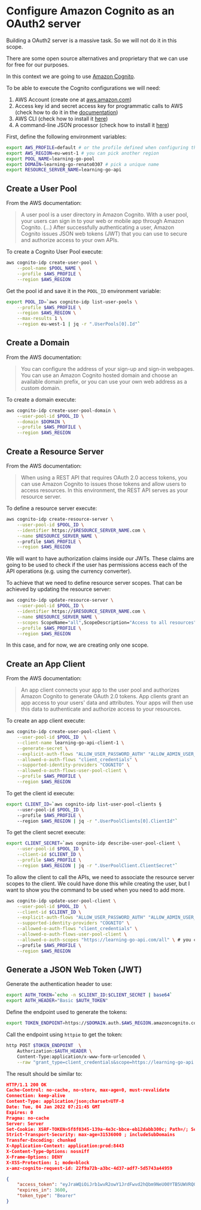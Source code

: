 # Configure Amazon Cognito as an OAuth2 server

Building a OAuth2 server is a massive task. So we will not do it in this scope.

There are some open source alternatives and proprietary that we can use for free
for our purposes. 

In this context we are going to use [Amazon Cognito](https://aws.amazon.com/cognito).

To be able to execute the Cognito configurations we will need:

1. AWS Account (create one at [aws.amazon.com](https://aws.amazon.com))
1. Access key id and secret access key for programmatic calls to AWS (check 
how to do it in the
[documentation](https://docs.aws.amazon.com/IAM/latest/UserGuide/id_credentials_access-keys.html#Using_CreateAccessKey))
1. AWS CLI (check how to install it [here](https://aws.amazon.com/cli))
1. A command-line JSON processor (check how to install it [here](https://stedolan.github.io/jq))


First, define the following environment variables:

```sh
export AWS_PROFILE=default # or the profile defined when configuring the CLI
export AWS_REGION=eu-west-1 # you can pick another region
export POOL_NAME=learning-go-pool
export DOMAIN=learning-go-renato0307 # pick a unique name
export RESOURCE_SERVER_NAME=learning-go-api
```

## Create a User Pool

From the AWS documentation:

> A user pool is a user directory in Amazon Cognito. With a user pool, your
> users can sign in to your web or mobile app through Amazon Cognito.
> (...)
> After successfully authenticating a user, Amazon Cognito issues JSON web 
> tokens (JWT) that you can use to secure and authorize access to your own APIs. 

To create a Cognito User Pool execute:

```sh
aws cognito-idp create-user-pool \
    --pool-name $POOL_NAME \
    --profile $AWS_PROFILE \
    --region $AWS_REGION
```

Get the pool id and save it in the `POOL_ID` environment variable:

```sh
export POOL_ID=`aws cognito-idp list-user-pools \
    --profile $AWS_PROFILE \
    --region $AWS_REGION \
    --max-results 1 \
    --region eu-west-1 | jq -r ".UserPools[0].Id"`
```

## Create a Domain

From the AWS documentation:

> You can configure the address of your sign-up and sign-in webpages. 
> You can use an Amazon Cognito hosted domain and choose an available domain 
> prefix, or you can use your own web address as a custom domain.

To create a domain execute: 

```sh
aws cognito-idp create-user-pool-domain \
    --user-pool-id $POOL_ID \
    --domain $DOMAIN \
    --profile $AWS_PROFILE \
    --region $AWS_REGION 
```

## Create a Resource Server

From the AWS documentation: 

> When using a REST API that requires OAuth 2.0 access tokens, you can use 
> Amazon Cognito to issues those tokens and allow users to access resources. 
> In this environment, the REST API serves as your resource server.

To define a resource server execute:

```sh
aws cognito-idp create-resource-server \
    --user-pool-id $POOL_ID \
    --identifier https://$RESOURCE_SERVER_NAME.com \
    --name $RESOURCE_SERVER_NAME \ 
    --profile $AWS_PROFILE \
    --region $AWS_REGION
```

We will want to have authorization claims inside our JWTs. These claims are
going to be used to check if the user has permissions access each of the API
operations (e.g. using the currency converter).

To achieve that we need to define resource server scopes. That can be achieved
by updating the resource server:

```sh
aws cognito-idp update-resource-server \
    --user-pool-id $POOL_ID \
    --identifier https://$RESOURCE_SERVER_NAME.com \
    --name $RESOURCE_SERVER_NAME \
    --scopes ScopeName="all",ScopeDescription="Access to all resources" \
    --profile $AWS_PROFILE \
    --region $AWS_REGION
```

In this case, and for now, we are creating only one scope.

## Create an App Client

From the AWS documentation:

> An app client connects your app to the user pool and authorizes Amazon Cognito
> to generate OAuth 2.0 tokens. App clients grant an app access to your users' 
> data and attributes. Your apps will then use this data to authenticate and
> authorize access to your resources.

To create an app client execute:

```sh
aws cognito-idp create-user-pool-client \
    --user-pool-id $POOL_ID  \
    --client-name learning-go-api-client-1 \
    --generate-secret \
    --explicit-auth-flows "ALLOW_USER_PASSWORD_AUTH" "ALLOW_ADMIN_USER_PASSWORD_AUTH" "ALLOW_REFRESH_TOKEN_AUTH" \
    --allowed-o-auth-flows "client_credentials" \
    --supported-identity-providers "COGNITO" \
    --allowed-o-auth-flows-user-pool-client \
    --profile $AWS_PROFILE \
    --region $AWS_REGION
```

To get the client id execute:

```sh
export CLIENT_ID=`aws cognito-idp list-user-pool-clients §
    --user-pool-id $POOL_ID \  
    --profile $AWS_PROFILE \ 
    --region $AWS_REGION | jq -r ".UserPoolClients[0].ClientId"`
```

To get the client secret execute:

```sh
export CLIENT_SECRET=`aws cognito-idp describe-user-pool-client \
    --user-pool-id $POOL_ID \
    --client-id $CLIENT_ID \
    --profile $AWS_PROFILE \
    --region $AWS_REGION | jq -r ".UserPoolClient.ClientSecret"`
```

To allow the client to call the APIs, we need to associate the resource server
scopes to the client. We could have done this while creating the user, but I
want to show you the command to be used when you need to add more.

```sh
aws cognito-idp update-user-pool-client \
    --user-pool-id $POOL_ID  \
    --client-id $CLIENT_ID \
    --explicit-auth-flows "ALLOW_USER_PASSWORD_AUTH" "ALLOW_ADMIN_USER_PASSWORD_AUTH" "ALLOW_REFRESH_TOKEN_AUTH" \
    --supported-identity-providers "COGNITO" \
    --allowed-o-auth-flows "client_credentials" \
    --allowed-o-auth-flows-user-pool-client \
    --allowed-o-auth-scopes "https://learning-go-api.com/all" \ # you can add more scopes here
    --profile $AWS_PROFILE \
    --region $AWS_REGION
```


## Generate a JSON Web Token (JWT)

Generate the authentication header to use:

```sh
export AUTH_TOKEN=`echo -n $CLIENT_ID:$CLIENT_SECRET | base64`
export AUTH_HEADER="Basic $AUTH_TOKEN"
```

Define the endpoint used to generate the tokens:

```sh
export TOKEN_ENDPOINT=https://$DOMAIN.auth.$AWS_REGION.amazoncognito.com/oauth2/token
```

Call the endpoint using `httpie` to get the token:

```sh
http POST $TOKEN_ENDPOINT  \
    Authorization:$AUTH_HEADER \
    Content-Type:application/x-www-form-urlencoded \
    --raw "grant_type=client_credentials&scope=https://learning-go-api.com/all"
```

The result should be similar to:

```json
HTTP/1.1 200 OK
Cache-Control: no-cache, no-store, max-age=0, must-revalidate
Connection: keep-alive
Content-Type: application/json;charset=UTF-8
Date: Tue, 04 Jan 2022 07:21:45 GMT
Expires: 0
Pragma: no-cache
Server: Server
Set-Cookie: XSRF-TOKEN=5f8f0345-139a-4e3c-bbce-eb12dabb300c; Path=/; Secure; HttpOnly; SameSite=Lax
Strict-Transport-Security: max-age=31536000 ; includeSubDomains
Transfer-Encoding: chunked
X-Application-Context: application:prod:8443
X-Content-Type-Options: nosniff
X-Frame-Options: DENY
X-XSS-Protection: 1; mode=block
x-amz-cognito-request-id: 22f9a72b-a3bc-4d37-adf7-5d5743a44959

{
    "access_token": "eyJraWQiOiJrb1wvR2owY1JrdFwvd2hQbm9NeU00YTB5UWVRQ0p (...)",
    "expires_in": 3600,
    "token_type": "Bearer"
}
```
